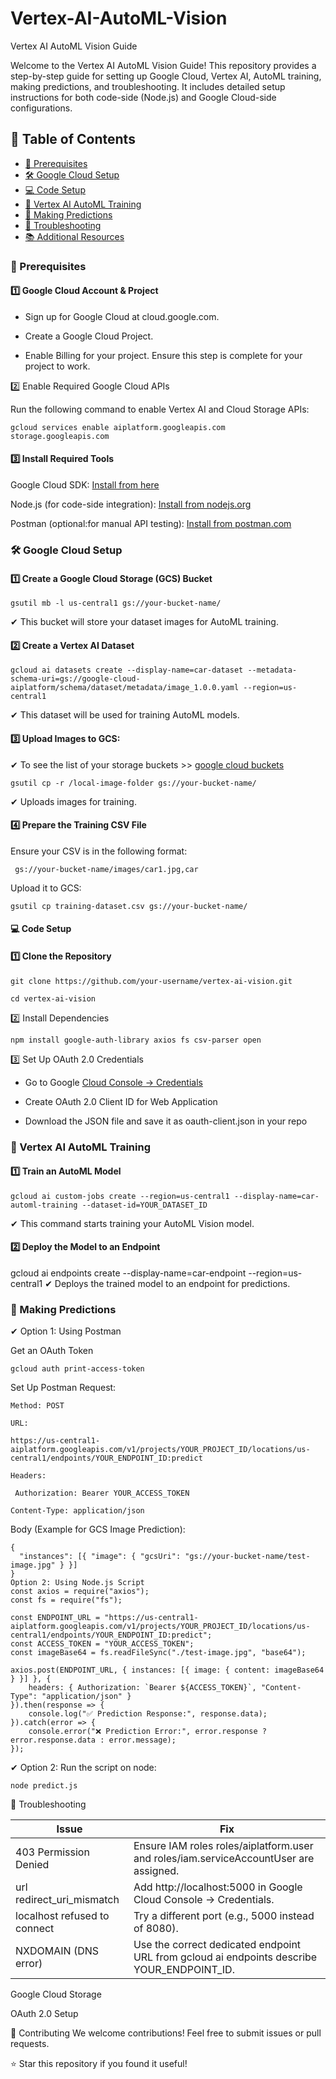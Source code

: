 # Vertex-AI-AutoML-Vision

Vertex AI AutoML Vision Guide

Welcome to the Vertex AI AutoML Vision Guide! This repository provides a step-by-step guide for setting up Google Cloud, Vertex AI, AutoML training, making predictions, and troubleshooting. It includes detailed setup instructions for both code-side (Node.js) and Google Cloud-side configurations.

## **📌 Table of Contents**
- [🚀 Prerequisites](#prerequisites)
- [🛠️ Google Cloud Setup](#google-cloud-setup)
- [💻 Code Setup](#code-setup)
- [🔧 Vertex AI AutoML Training](#vertex-ai-automl-training)
- [🤖 Making Predictions](#making-predictions)
- [🛑 Troubleshooting](#troubleshooting)
- [📚 Additional Resources](#additional-resources)


### 🚀 Prerequisites

#### 1️⃣ Google Cloud Account & Project

- Sign up for Google Cloud at cloud.google.com.

- Create a Google Cloud Project.

- Enable Billing for your project. Ensure this step is complete for your project to work.

2️⃣ Enable Required Google Cloud APIs

Run the following command to enable Vertex AI and Cloud Storage APIs:

```
gcloud services enable aiplatform.googleapis.com storage.googleapis.com
```

#### 3️⃣ Install Required Tools

Google Cloud SDK: [Install from here](https://cloud.google.com/sdk/docs/install)

Node.js (for code-side integration): [Install from nodejs.org](https://nodejs.org/en)

Postman (optional:for manual API testing): [Install from postman.com](https://www.postman.com/)

### 🛠️ Google Cloud Setup

#### 1️⃣ Create a Google Cloud Storage (GCS) Bucket

``` 
gsutil mb -l us-central1 gs://your-bucket-name/
```

✔ This bucket will store your dataset images for AutoML training.

#### 2️⃣ Create a Vertex AI Dataset

``` 
gcloud ai datasets create --display-name=car-dataset --metadata-schema-uri=gs://google-cloud-aiplatform/schema/dataset/metadata/image_1.0.0.yaml --region=us-central1
 ```

✔ This dataset will be used for training AutoML models. 

#### 3️⃣ Upload Images to GCS: 

✔ To see the list of your storage buckets >> [google cloud buckets](https://console.cloud.google.com/storage/browser?project=caramel-day-448720-c7&prefix=&forceOnBucketsSortingFiltering=true) 

``` 
gsutil cp -r /local-image-folder gs://your-bucket-name/ 
```

✔ Uploads images for training.

#### 4️⃣ Prepare the Training CSV File

Ensure your CSV is in the following format:

```
 gs://your-bucket-name/images/car1.jpg,car 
 ```

Upload it to GCS:

``` 
gsutil cp training-dataset.csv gs://your-bucket-name/ 
```


#### 💻 Code Setup

#### 1️⃣ Clone the Repository

``` 
git clone https://github.com/your-username/vertex-ai-vision.git 

cd vertex-ai-vision

```

2️⃣ Install Dependencies

``` 
npm install google-auth-library axios fs csv-parser open 
```

3️⃣ Set Up OAuth 2.0 Credentials

- Go to Google 
[Cloud Console → Credentials](https://console.cloud.google.com/apis/credentials?project=caramel-day-448720-c7)

- Create OAuth 2.0 Client ID for Web Application

- Download the JSON file and save it as oauth-client.json in your repo

### 🔧 Vertex AI AutoML Training

#### 1️⃣ Train an AutoML Model

``` 
gcloud ai custom-jobs create --region=us-central1 --display-name=car-automl-training --dataset-id=YOUR_DATASET_ID 
```

✔ This command starts training your AutoML Vision model.

#### 2️⃣ Deploy the Model to an Endpoint

gcloud ai endpoints create --display-name=car-endpoint --region=us-central1
✔ Deploys the trained model to an endpoint for predictions.

### 🤖 Making Predictions

✔ Option 1: Using Postman

Get an OAuth Token

``` 
gcloud auth print-access-token 
```

Set Up Postman Request:

```
Method: POST

URL:

https://us-central1-aiplatform.googleapis.com/v1/projects/YOUR_PROJECT_ID/locations/us-central1/endpoints/YOUR_ENDPOINT_ID:predict

Headers:

 Authorization: Bearer YOUR_ACCESS_TOKEN 

Content-Type: application/json
```

Body (Example for GCS Image Prediction):
``` 
{
  "instances": [{ "image": { "gcsUri": "gs://your-bucket-name/test-image.jpg" } }]
}
Option 2: Using Node.js Script
const axios = require("axios");
const fs = require("fs");

const ENDPOINT_URL = "https://us-central1-aiplatform.googleapis.com/v1/projects/YOUR_PROJECT_ID/locations/us-central1/endpoints/YOUR_ENDPOINT_ID:predict";
const ACCESS_TOKEN = "YOUR_ACCESS_TOKEN";
const imageBase64 = fs.readFileSync("./test-image.jpg", "base64");

axios.post(ENDPOINT_URL, { instances: [{ image: { content: imageBase64 } }] }, {
    headers: { Authorization: `Bearer ${ACCESS_TOKEN}`, "Content-Type": "application/json" }
}).then(response => {
    console.log("✅ Prediction Response:", response.data);
}).catch(error => {
    console.error("❌ Prediction Error:", error.response ? error.response.data : error.message);
});

```
✔ Option 2: Run the script on node:

``` node predict.js ```


🛑 Troubleshooting


| Issue  | Fix  |   
|---|---|
| 403 Permission Denied  | Ensure IAM roles roles/aiplatform.user and roles/iam.serviceAccountUser are assigned.  |   
| url redirect_uri_mismatch  |  Add http://localhost:5000 in Google Cloud Console → Credentials. |   
| localhost refused to connect  |  Try a different port (e.g., 5000 instead of 8080). |   
|NXDOMAIN (DNS error) | Use the correct dedicated endpoint URL from gcloud ai endpoints describe YOUR_ENDPOINT_ID.

Google Cloud Storage

OAuth 2.0 Setup

🚀 Contributing
We welcome contributions! Feel free to submit issues or pull requests.

⭐ Star this repository if you found it useful!





